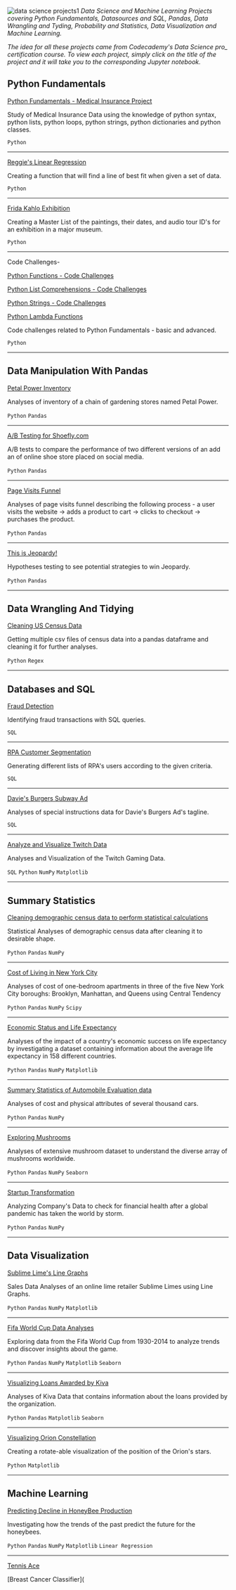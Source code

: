 ![data science projects1](https://user-images.githubusercontent.com/69665377/116743095-47902f00-a9ad-11eb-9993-56bddd445d6b.png)
*Data Science and Machine Learning Projects covering Python Fundamentals, Datasources and SQL, Pandas, Data Wrangling and Tyding, Probability and Statistics, Data Visualization and Machine Learning.*

*The idea for all these projects came from Codecademy's Data Science pro_ certification course.* 
*To view each project, simply click on the title of the project and it will take you to the corresponding Jupyter notebook.*

## Python Fundamentals
[Python Fundamentals - Medical Insurance Project](https://github.com/apk1991/Data-Science-Projects/blob/main/1-python-fundamentals-medical-insurance-project.ipynb)

Study of Medical Insurance Data using the knowledge of python syntax, python lists, python loops, python strings, python dictionaries and python classes.

`Python` 
_______________________________________________________________________________________________________________________________

[Reggie's Linear Regression](https://github.com/apk1991/Data-Science-Projects/blob/main/Reggie_Linear_Regression.ipynb)

Creating a function that will find a line of best fit when given a set of data.

`Python`
____________________________________________________________________________________________________________________________________

[Frida Kahlo Exhibition](https://github.com/apk1991/Data-Science-Projects/blob/main/frida_project.ipynb)

Creating a Master List of the paintings, their dates, and  audio tour ID's for an exhibition in a major museum.

`Python`

______________________________________________________________________________________________________________________________________

Code Challenges-

[Python Functions - Code Challenges](https://github.com/apk1991/Data-Science-Projects/blob/main/2-python-functions-code-challenges.ipynb)

[Python List Comprehensions - Code Challenges](https://github.com/apk1991/Data-Science-Projects/blob/main/3-python-list-comprehensions-code-challenges.ipynb)

[Python Strings - Code Challenges](https://github.com/apk1991/Data-Science-Projects/blob/main/4-python-strings-code-challenges.ipynb)

[Python Lambda Functions](https://github.com/apk1991/Data-Science-Projects/blob/main/6.%20Python%20Lambda%20Functions%20-%20Code%20challenges%20(1).ipynb)

Code challenges related to Python Fundamentals - basic and advanced.

`Python` 
_______________________________________________________________________________________________________________________________

## Data Manipulation With Pandas

[Petal Power Inventory](https://github.com/apk1991/Data-Science-Projects/blob/main/5.%20Python%20Pandas%20-%20Petal%20Power%20Inventory%20Project%20(1).ipynb)

Analyses of inventory of a chain of gardening stores named Petal Power.

`Python` `Pandas`
_______________________________________________________________________________________________________________________________
[A/B Testing for Shoefly.com](https://github.com/apk1991/Data-Science-Projects/blob/main/7.%20A%2CB%20testing%20(Data%20Manipulation%20with%20pandas).ipynb)

A/B tests to compare the performance of two different versions of an add an of online shoe store placed on social media.

`Python` `Pandas`
_______________________________________________________________________________________________________________________________
[Page Visits Funnel](https://github.com/apk1991/Data-Science-Projects/blob/main/8.%20Page%20visits%20funnel.ipynb)

Analyses of page visits funnel describing the following process - a user visits the website -> adds a product to cart -> clicks to checkout -> purchases the product.

`Python` `Pandas` 
______________________________________________________________________________________________________________________________

[This is Jeopardy!](https://github.com/apk1991/Data-Science-Projects/blob/main/27.%20This%20is%20Jeopardy.ipynb)

Hypotheses testing to see potential strategies to win Jeopardy.

`Python` `Pandas` 
_______________________________________________________________________________________________________________________________

## Data Wrangling And Tidying

[Cleaning US Census Data](https://github.com/apk1991/Data-Science-Projects/blob/main/9.%20Cleaning%20US%20Census%20Data%20(1).ipynb)

Getting multiple csv files of census data into a pandas dataframe and cleaning it for further analyses.

`Python` `Regex`
____________________________________________________________________________________________________________________________

## Databases and SQL

[Fraud Detection](https://github.com/apk1991/Data-Science-Projects/blob/main/28.%20Fraud%20Detection%20.ipynb)

Identifying fraud transactions with SQL queries.

`SQL`
_____________________________________________________________________________________________________________________________

[RPA Customer Segmentation](https://github.com/apk1991/Data-Science-Projects/blob/main/29.%20RPA%20Customer%20Segmentation.ipynb)

Generating different lists of RPA's users according to the given criteria.

`SQL`
______________________________________________________________________________________________________________________________

[Davie's Burgers Subway Ad](https://github.com/apk1991/Data-Science-Projects/blob/main/30.%20Davie's%20Burgers%20Subway%20Ad.ipynb)

Analyses of special instructions data for Davie's Burgers Ad's tagline.

`SQL`
_______________________________________________________________________________________________________________________________

[Analyze and Visualize Twitch Data](https://github.com/apk1991/Data-Science-Projects/blob/main/20.%20Analyze%20and%20Visualize%20Twitch%20Data%20.ipynb)

Analyses and Visualization of the Twitch Gaming Data.

`SQL` `Python` `NumPy` `Matplotlib`
___________________________________________________________________________________________________________________________________
## Summary Statistics

[Cleaning demographic census data to perform statistical calculations](https://github.com/apk1991/Data-Science-Projects/blob/main/10.%20Data%20Cleaning%20and%20Summary%20Statistics%20(1).ipynb)

Statistical Analyses of demographic census data after cleaning it to desirable shape.

`Python` `Pandas` `NumPy`
____________________________________________________________________________________________________________________________

[Cost of Living in New York City](https://github.com/apk1991/Data-Science-Projects/blob/main/11.%20Central%20Tendency%20for%20Housing%20Data%20(1).ipynb)

Analyses of cost of one-bedroom apartments in three of the five New York City boroughs: Brooklyn, Manhattan, and Queens using Central Tendency

`Python` `Pandas` `NumPy` `Scipy`
_____________________________________________________________________________________________________________________________

[Economic Status and Life Expectancy](https://github.com/apk1991/Data-Science-Projects/blob/main/13.%20Life%20Expectancy%20by%20Country(Quartiles%2C%20Quantiles%2C%20IQR)%20(1).ipynb)

Analyses of the impact of a country's economic success on life expectancy by investigating a dataset containing information about the average life expectancy in 158 different countries. 

`Python` `Pandas` `NumPy` `Matplotlib`
________________________________________________________________________________________________________________________________

[Summary Statistics of Automobile Evaluation data](https://github.com/apk1991/Data-Science-Projects/blob/main/15.%20Summarizing%20Automobile%20Evaluation%20Data(Summary%20Statistics)%20(1).ipynb)

Analyses of cost and physical attributes of several thousand cars.

`Python` `Pandas` `NumPy`
_________________________________________________________________________________________________________________________________

[Exploring Mushrooms](https://github.com/apk1991/Data-Science-Projects/blob/main/16.%20Exploring%20Mushrooms(Summary%20Statistics)%20(1).ipynb)

Analyses of extensive mushroom dataset to understand the diverse array of mushrooms worldwide.

`Python` `Pandas` `NumPy` `Seaborn`
________________________________________________________________________________________________________________________________

[Startup Transformation](https://github.com/apk1991/Data-Science-Projects/blob/main/17.%20Startup%20Transformation%20(2).ipynb)

Analyzing Company's Data to check for financial health after a global pandemic has taken the world by storm.

`Python` `Pandas` `NumPy`
_________________________________________________________________________________________________________________________________

## Data Visualization

[Sublime Lime's Line Graphs](https://github.com/apk1991/Data-Science-Projects/blob/main/19.%20Sublime%20Lime's%20Line%20Graphs.ipynb)

Sales Data Analyses of an online lime retailer Sublime Limes using Line Graphs.

`Python` `Pandas` `NumPy` `Matplotlib`
___________________________________________________________________________________________________________________________________

[Fifa World Cup Data Analyses](https://github.com/apk1991/Data-Science-Projects/blob/main/22.%20Visualizing%20World%20Cup%20Data%20with%20Seaborn.ipynb)

Exploring data from the Fifa World Cup from 1930-2014 to analyze trends and discover insights about the game.

`Python` `Pandas` `NumPy` `Matplotlib` `Seaborn`
__________________________________________________________________________________________________________________________________

[Visualizing Loans Awarded by Kiva](https://github.com/apk1991/Data-Science-Projects/blob/main/26.%20Visualizing%20Kiva%20Data%20with%20Seaborn.ipynb)

Analyses of Kiva Data that contains information about the loans provided by the organization.

`Python` `Pandas` `Matplotlib` `Seaborn`
_____________________________________________________________________________________________________________________________________

[Visualizing Orion Constellation](https://github.com/apk1991/Data-Science-Projects/blob/main/Visualizing%20Orion%20Constellation.ipynb)

Creating a rotate-able visualization of the position of the Orion's stars.

`Python` `Matplotlib`
______________________________________________________________________________________________________________________________________

## Machine Learning

[Predicting Decline in HoneyBee Production](https://github.com/apk1991/Data-Science-Projects/blob/main/23.%20Honey%20Production-Supervised%20Learning%20Linear%20Regression.ipynb)

Investigating how the trends of the past predict the future for the honeybees.

`Python` `Pandas` `NumPy` `Matplotlib` `Linear Regression` 
____________________________________________________________________________________________________________________________________

[Tennis Ace](https://github.com/apk1991/Data-Science-Projects/blob/main/24.%20Tennis%20Ace-%20Supervised%20Learning%20Multiple%20Linear%20Regression.ipynb)



[Breast Cancer Classifier](





















